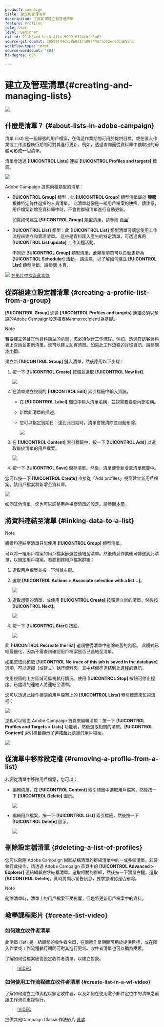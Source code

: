```yaml
---
product: campaign
title: 建立和管理清單
description: 了解如何建立和管理清單
feature: Profiles
role: User
level: Beginner
exl-id: 711b84cd-bac8-4f1a-9999-0124fbfc3a01
source-git-commit: 20509f44c5b8e0827a09f44dffdf2ec9d11652a1
workflow-type: tm+mt
source-wordcount: '804'
ht-degree: 65%

---
```


# 建立及管理清單{#creating-and-managing-lists}

![](../../assets/common.svg)

## 什麼是清單？ {#about-lists-in-adobe-campaign}

清單 (list) 是一組靜態的用戶檔案，在傳遞作業期間可用於提供目標，或在匯入作業或工作流程執行期間可對其進行更新。例如，透過查詢而從資料庫中摘取出的母體可形成一個清單。

清單會透過 **[!UICONTROL Lists]** 連結 **[!UICONTROL Profiles and targets]** 標籤。

![](assets/s_ncs_user_interface_group_link.png)

Adobe Campaign 提供兩種類型的清單：

* **[!UICONTROL Group]** 類型：此 **[!UICONTROL Group]** 類型清單屬於 **靜態** 根據特定條件選擇的人員清單。 此清單就像是一組用戶檔案的快照。請注意，用戶檔案新增至資料庫中時，不會對群組清單進行自動更新。

   如需如何建立 **[!UICONTROL Group]** 類型清單，請參閱 [頁面](#creating-a-profile-list-from-a-group).

* **[!UICONTROL List]** 類型：此 **[!UICONTROL List]** 類型清單可讓您使用工作流程來建立和管理清單。 這些是資料匯入產生的特定清單，可透過專用 **[!UICONTROL List update]** 工作流程活動。

   不同於 **[!UICONTROL Group]** 類型清單，此類型清單可以自動更新為 **[!UICONTROL Scheduler]** 活動。 請注意，以了解如何建立 **[!UICONTROL List]** 類型清單，請參閱 [本頁](../../workflow/using/list-update.md).

![](assets/do-not-localize/how-to-video.png) [在影片中探索此功能](#create-list-video)

## 從群組建立設定檔清單 {#creating-a-profile-list-from-a-group}

**[!UICONTROL Group]** 通過 **[!UICONTROL Profiles and targets]** 連結必須以預設的Adobe Campaign設定檔表格(nms:recipient)為基礎。

>[!NOTE]
>
>若要建立包含其他資料類型的清單，您必須執行工作流程。例如，透過在訪客資料表上查詢並更新清單，您可以建立訪客清單。如需此工作流程的詳細資訊，請參閱[本小節](../../workflow/using/about-workflows.md)。

建立新 **[!UICONTROL Group]** 鍵入清單，然後應用以下步驟：

1. 按一下 **[!UICONTROL Create]** 按鈕並選取 **[!UICONTROL New list]**.

   ![](assets/s_ncs_user_new_group.png)

1. 在清單建立視窗的 **[!UICONTROL Edit]** 索引標籤中輸入資訊。

   * 在 **[!UICONTROL Label]** 欄位中輸入清單名稱，並視需要變更內部名稱。
   * 新增此清單的描述。
   * 您可以指定到期日：達到此日期時，清單會被清除並自動刪除。

      ![](assets/list_expiration_date.png)

1. 在 **[!UICONTROL Content]** 索引標籤中，按一下 **[!UICONTROL Add]** 以選取屬於清單的用戶檔案。

   ![](assets/s_ncs_user_add_group.png)

1. 按一下 **[!UICONTROL Save]** 儲存清單。然後，清單便會新增至清單概要中。

您可以按一下 **[!UICONTROL Create]** 直接從「Add profiles」視窗建立新用戶檔案。該用戶檔案將新增至資料庫。

![](assets/s_ncs_user_new_recipient_from_group.png)

如同其他清單，您也可以調整用戶檔案清單的設定。請參閱[本節](../../platform/using/adobe-campaign-workspace.md#configuring-lists)。

## 將資料連結至清單 {#linking-data-to-a-list}

>[!NOTE]
>
>將資料連結至清單只能使用 **[!UICONTROL Group]** 類型清單。

可以將一組用戶檔案的用戶檔案篩選並連結至清單。然後傳遞作業便可傳送到此清單，以鎖定用戶檔案。若要創建用戶檔案群組：

1. 選取用戶檔案並按一下滑鼠右鍵。
1. 選取 **[!UICONTROL Actions > Associate selection with a list...]**。

   ![](assets/s_ncs_user_add_selection_to_group.png)

1. 選取想要的清單，或使用 **[!UICONTROL Create]** 按鈕建立新的清單，然後按 **[!UICONTROL Next]**。

   ![](assets/s_ncs_user_add_selection_to_group_2.png)

1. 按一下 **[!UICONTROL Start]** 按鈕。

   ![](assets/s_ncs_user_add_selection_to_group_3.png)

此 **[!UICONTROL Recreate the list]** 選項會從清單中刪除較舊的內容。 此模式已經最優化，因為不需查詢確認用戶檔案是否已連結至清單。

如果您取消核取 **[!UICONTROL No trace of this job is saved in the database]** 選項，可以選擇（或建立）執行資料夾，其中將儲存連結到此進程的資訊。

使用視窗的上方區域可監視執行情況。使用 **[!UICONTROL Stop]** 按鈕可停止程序。已處理的連絡人將連結至清單。

您可以透過此操作相關的用戶檔案上的 **[!UICONTROL Lists]** 索引標籤來監視流程：

![](assets/s_ncs_user_add_selection_to_group_4.png)

您也可以經由 Adobe Campaign 首頁來編輯清單：按一下 **[!UICONTROL Profiles and Targets > Lists]** 功能表，然後選取相關的清單。**[!UICONTROL Content]** 索引標籤顯示了連結至此清單的用戶檔案。

![](assets/s_ncs_user_add_selection_to_group_5.png)

## 從清單中移除設定檔 {#removing-a-profile-from-a-list}

若要從清單中移除用戶檔案，您可以：

* 編輯清單，在 **[!UICONTROL Content]** 索引標籤中選取用戶檔案，然後按一下 **[!UICONTROL Delete]** 圖示。

   ![](assets/list_remove_a_recipient.png)

* 編輯用戶檔案，按一下 **[!UICONTROL List]** 索引標籤，然後按一下 **[!UICONTROL Delete]** 圖示。

   ![](assets/recipient_remove_a_list.png)

## 刪除設定檔清單 {#deleting-a-list-of-profiles}

您可以刪除 Adobe Campaign 樹狀結構清單的群組清單中的一或多個清單。若要執行此操作，請透過 Adobe Campaign 首頁中的 **[!UICONTROL Advanced > Explorer]** 連結編輯樹狀結構清單。選取相關的群組，然後按一下滑鼠右鍵。選取 **[!UICONTROL Delete]**。此時將顯示警告訊息，要求您確認是否刪除。

>[!NOTE]
>
>刪除清單時，清單上的用戶檔案不受影響，但是將更新用戶檔案中的資料。

## 教學課程影片 {#create-list-video}

### 如何建立收件者清單

此清單 (list) 是一組靜態的收件者名單，在傳遞作業期間可用於提供目標，或在匯入作業或工作流程執行期間可對其進行更新。收件者清單也可以稱為受眾。

了解如何從檔案總管設定收件者清單，以建立對象。

>[!VIDEO](https://video.tv.adobe.com/v/25602/quality=12)

### 如何使用工作流程建立收件者清單 {#create-list-in-a-wf-video}

了解如何建立工作流程以鎖定收件者，以及如何在使用電子郵件定位中的清單之前讓工作流程重複執行。

>[!VIDEO](https://video.tv.adobe.com/v/25603?quality=12)

提供其他Campaign Classic作法影片 [此處](https://experienceleague.adobe.com/docs/campaign-classic-learn/tutorials/overview.html?lang=zh-Hant).
